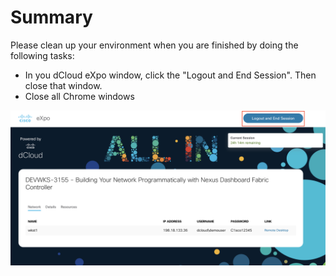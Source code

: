 # Summary

Please clean up your environment when you are finished by doing the following tasks:

- In you dCloud eXpo window, click the "Logout and End Session".  Then close that window.
- Close all Chrome windows

![dCloud eXpo logout](./images/summary/logout.png)